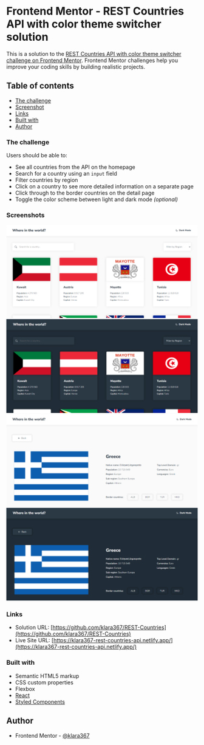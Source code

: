 # Frontend Mentor - REST Countries API with color theme switcher solution

This is a solution to the [REST Countries API with color theme switcher challenge on Frontend Mentor](https://www.frontendmentor.io/challenges/rest-countries-api-with-color-theme-switcher-5cacc469fec04111f7b848ca). Frontend Mentor challenges help you improve your coding skills by building realistic projects. 

## Table of contents

- [The challenge](#the-challenge)
- [Screenshot](#screenshot)
- [Links](#links)
- [Built with](#built-with)
- [Author](#author)


### The challenge

Users should be able to:

- See all countries from the API on the homepage
- Search for a country using an `input` field
- Filter countries by region
- Click on a country to see more detailed information on a separate page
- Click through to the border countries on the detail page
- Toggle the color scheme between light and dark mode *(optional)*


### Screenshots

![](./screenshots/screenshot-desktop-light.png)
![](./screenshots/screenshot-desktop-dark.png)
![](./screenshots/country-details-light.png)
![](./screenshots/country-details-dark.png)


### Links

- Solution URL: [https://github.com/klara367/REST-Countries](https://github.com/klara367/REST-Countries)
- Live Site URL: [https://klara367-rest-countries-api.netlify.app/](https://klara367-rest-countries-api.netlify.app/)


### Built with

- Semantic HTML5 markup
- CSS custom properties
- Flexbox
- [React](https://reactjs.org/)
- [Styled Components](https://styled-components.com/)


## Author

- Frontend Mentor - [@klara367](https://www.frontendmentor.io/profile/klara367)